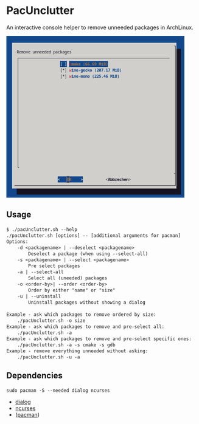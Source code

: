 # PacUnclutter
An interactive console helper to remove unneeded packages in ArchLinux.

![](screen.png)

## Usage

```
$ ./pacUnclutter.sh --help
./pacUnclutter.sh [options] -- [additional arguments for pacman]
Options:
	-d <packagename> | --deselect <packagename>
		Deselect a package (when using --select-all)
	-s <packagename> | --select <packagename>
		Pre select packages
	-a | --select-all
		Select all (uneeded) packages
	-o <order-by>| --order <order-by>
		Order by either "name" or "size"
	-u | --uninstall
		Uninstall packages without showing a dialog

Example - ask which packages to remove ordered by size:
	./pacUnclutter.sh -o size
Example - ask which packages to remove and pre-select all:
	./pacUnclutter.sh -a
Example - ask which packages to remove and pre-select specific ones:
	./pacUnclutter.sh -a -s cmake -s gdb
Example - remove everything unneeded without asking:
	./pacUnclutter.sh -u -a
```

## Dependencies

```
sudo pacman -S --needed dialog ncurses
``` 

- [dialog](https://archlinux.org/packages/core/x86_64/dialog/)
- [ncurses](https://archlinux.org/packages/core/x86_64/ncurses/)
- ([pacman](https://archlinux.org/packages/core/x86_64/pacman/))
